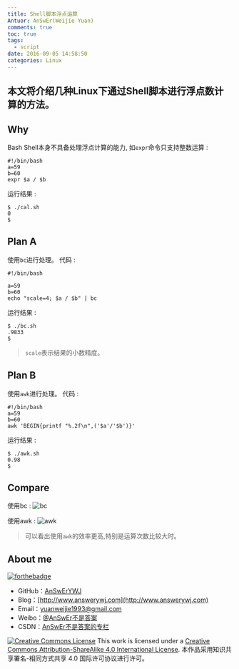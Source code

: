 ```yaml
---
title: Shell脚本浮点运算
Antuor: AnSwEr(Weijie Yuan)
comments: true
toc: true
tags:
  - script
date: 2016-09-05 14:58:50
categories: Linux
---
```


本文将介绍几种Linux下通过Shell脚本进行浮点数计算的方法。
---------------------
## Why
Bash Shell本身不具备处理浮点计算的能力, 如`expr`命令只支持整数运算 :
```
#!/bin/bash
a=59
b=60
expr $a / $b
```
运行结果 :
```
$ ./cal.sh
0
$
```

## Plan A
使用``bc``进行处理。
代码 :
```
#!/bin/bash

a=59
b=60
echo "scale=4; $a / $b" | bc
```
运行结果 :
```
$ ./bc.sh
.9833
$
```
> ``scale``表示结果的小数精度。

## Plan B
使用``awk``进行处理。
代码 :
```
#!/bin/bash
a=59
b=60
awk 'BEGIN{printf "%.2f\n",('$a'/'$b')}'
```

运行结果 :
```
$ ./awk.sh
0.98
$
```


## Compare

使用bc :
![bc](http://o9zpdspb3.bkt.clouddn.com/bc.png)

使用awk :
![awk](http://o9zpdspb3.bkt.clouddn.com/awk.png)

> 可以看出使用``awk``的效率更高,特别是运算次数比较大时。

## About me
[![forthebadge](http://forthebadge.com/images/badges/ages-20-30.svg)](http://forthebadge.com)
- GitHub：[AnSwErYWJ](https://github.com/AnSwErYWJ)
- Blog：[http://www.answerywj.com](http://www.answerywj.com)
- Email：[yuanweijie1993@gmail.com](https://mail.google.com)
- Weibo：[@AnSwEr不是答案](http://weibo.com/1783591593)
- CSDN：[AnSwEr不是答案的专栏](http://blog.csdn.net/u011192270)

<a rel="license" href="http://creativecommons.org/licenses/by-sa/4.0/"><img alt="Creative Commons License" style="border-width:0" src="https://i.creativecommons.org/l/by-sa/4.0/88x31.png" /></a> This work is licensed under a <a rel="license" href="http://creativecommons.org/licenses/by-sa/4.0/">Creative Commons Attribution-ShareAlike 4.0 International License</a>.
本作品采用知识共享署名-相同方式共享 4.0 国际许可协议进行许可。
